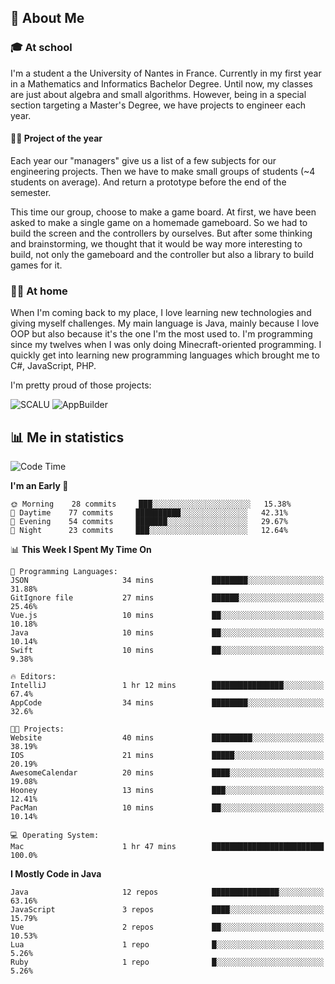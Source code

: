 ## 👀 About Me

### 🎓 At school

I'm a student a the University of Nantes in France. Currently in my first year in a Mathematics and Informatics Bachelor Degree. Until now, my classes are just about algebra and small algorithms. However, being in a special section targeting a Master's Degree, we have projects to engineer each year. 

#### 🔧🔬 Project of the year

Each year our "managers" give us a list of a few subjects for our engineering projects. Then we have to make small groups of students (~4 students on average). And return a prototype before the end of the semester.

This time our group, choose to make a game board. At first, we have been asked to make a single game on a homemade gameboard. So we had to build the screen and the controllers by ourselves. 
But after some thinking and brainstorming, we thought that it would be way more interesting to build, not only the gameboard and the controller but also a library to build games for it.

### 👨‍💻 At home

When I'm coming back to my place, I love learning new technologies and giving myself challenges. My main language is Java, mainly because I love OOP but also because it's the one I'm the most used to. I'm programming since my twelves when I was only doing Minecraft-oriented programming.  I quickly get into learning new programming languages which brought me to C#, JavaScript, PHP. 

I'm pretty proud of those projects:

![SCALU](https://github-readme-stats.vercel.app/api/pin?username=renardfute&repo=SCALU)
![AppBuilder](https://github-readme-stats.vercel.app/api/pin?username=pulsedev2&repo=AppBuilder)

## 📊 Me in statistics
<!--START_SECTION:waka-->
![Code Time](http://img.shields.io/badge/Code%20Time-32%20hrs%2026%20mins-blue)

**I'm an Early 🐤** 

```text
🌞 Morning    28 commits     ███░░░░░░░░░░░░░░░░░░░░░░   15.38% 
🌆 Daytime    77 commits     ██████████░░░░░░░░░░░░░░░   42.31% 
🌃 Evening    54 commits     ███████░░░░░░░░░░░░░░░░░░   29.67% 
🌙 Night      23 commits     ███░░░░░░░░░░░░░░░░░░░░░░   12.64%

```


📊 **This Week I Spent My Time On** 

```text
💬 Programming Languages: 
JSON                     34 mins             ████████░░░░░░░░░░░░░░░░░   31.88% 
GitIgnore file           27 mins             ██████░░░░░░░░░░░░░░░░░░░   25.46% 
Vue.js                   10 mins             ██░░░░░░░░░░░░░░░░░░░░░░░   10.18% 
Java                     10 mins             ██░░░░░░░░░░░░░░░░░░░░░░░   10.14% 
Swift                    10 mins             ██░░░░░░░░░░░░░░░░░░░░░░░   9.38%

🔥 Editors: 
IntelliJ                 1 hr 12 mins        ████████████████░░░░░░░░░   67.4% 
AppCode                  34 mins             ████████░░░░░░░░░░░░░░░░░   32.6%

🐱‍💻 Projects: 
Website                  40 mins             █████████░░░░░░░░░░░░░░░░   38.19% 
IOS                      21 mins             █████░░░░░░░░░░░░░░░░░░░░   20.19% 
AwesomeCalendar          20 mins             ████░░░░░░░░░░░░░░░░░░░░░   19.08% 
Hooney                   13 mins             ███░░░░░░░░░░░░░░░░░░░░░░   12.41% 
PacMan                   10 mins             ██░░░░░░░░░░░░░░░░░░░░░░░   10.14%

💻 Operating System: 
Mac                      1 hr 47 mins        █████████████████████████   100.0%

```

**I Mostly Code in Java** 

```text
Java                     12 repos            ███████████████░░░░░░░░░░   63.16% 
JavaScript               3 repos             ████░░░░░░░░░░░░░░░░░░░░░   15.79% 
Vue                      2 repos             ██░░░░░░░░░░░░░░░░░░░░░░░   10.53% 
Lua                      1 repo              █░░░░░░░░░░░░░░░░░░░░░░░░   5.26% 
Ruby                     1 repo              █░░░░░░░░░░░░░░░░░░░░░░░░   5.26%

```



<!--END_SECTION:waka-->
